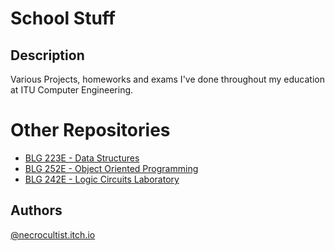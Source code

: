 # School Stuff

## Description

Various Projects, homeworks and exams I've done throughout my education at ITU Computer Engineering.

# Other Repositories
- [BLG 223E - Data Structures](https://github.com/necrocultist/Data-Structures-And-Algorithms)
- [BLG 252E - Object Oriented Programming](https://github.com/necrocultist/Object-Oriented-Projects)
- [BLG 242E - Logic Circuits Laboratory](https://github.com/necrocultist/Logic-Circuits-Laboratory)

## Authors

[@necrocultist.itch.io](https://necrocultist.itch.io)